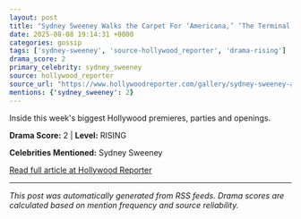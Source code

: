 ```yaml
---
layout: post
title: "Sydney Sweeney Walks the Carpet For ‘Americana,’ ‘The Terminal List: Dark Wolf’ Premieres and This Week’s Best Events"
date: 2025-08-08 19:14:31 +0000
categories: gossip
tags: ['sydney-sweeney', 'source-hollywood_reporter', 'drama-rising']
drama_score: 2
primary_celebrity: sydney_sweeney
source: hollywood_reporter
source_url: "https://www.hollywoodreporter.com/gallery/sydney-sweeney-americana-terminal-list-red-carpet-events-1236336909/"
mentions: {'sydney_sweeney': 2}
---
```


Inside this week's biggest Hollywood premieres, parties and openings.

**Drama Score:** 2 | **Level:** RISING

**Celebrities Mentioned:** Sydney Sweeney

[Read full article at Hollywood Reporter](https://www.hollywoodreporter.com/gallery/sydney-sweeney-americana-terminal-list-red-carpet-events-1236336909/)

---
*This post was automatically generated from RSS feeds. Drama scores are calculated based on mention frequency and source reliability.*
